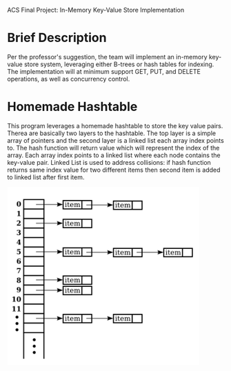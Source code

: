 ACS Final Project: In-Memory Key-Value Store Implementation

# Brief Description
Per the professor's suggestion, the team will implement an in-memory key-value store system, leveraging either B-trees or hash tables for indexing. The implementation will at minimum support GET, PUT, and DELETE operations, as well as concurrency control.

# Homemade Hashtable
This program leverages a homemade hashtable to store the key value pairs. Therea are basically two layers to the hashtable. The top layer is a simple array of pointers and the second layer is a linked list each array index points to. The hash function will return value which will represent the index of the array. Each array index points to a linked list where each node contains the key-value pair. Linked List is used to address collisions:  if hash function returns same index value for two different items then second item is added to linked list after first item. 

![hashtable](https://github.com/CohenDavis/acs-cohen-tawhid/blob/master/FinalProject/hashtable.PNG)

